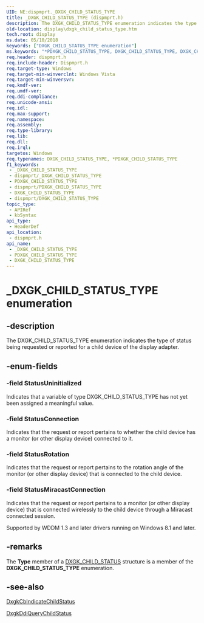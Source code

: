 ```yaml
---
UID: NE:dispmprt._DXGK_CHILD_STATUS_TYPE
title: _DXGK_CHILD_STATUS_TYPE (dispmprt.h)
description: The DXGK_CHILD_STATUS_TYPE enumeration indicates the type of status being requested or reported for a child device of the display adapter.
old-location: display\dxgk_child_status_type.htm
tech.root: display
ms.date: 05/10/2018
keywords: ["DXGK_CHILD_STATUS_TYPE enumeration"]
ms.keywords: "*PDXGK_CHILD_STATUS_TYPE, DXGK_CHILD_STATUS_TYPE, DXGK_CHILD_STATUS_TYPE enumeration [Display Devices], DmEnums_684c935e-6fd5-4743-a196-d6674b8f2e56.xml, PDXGK_CHILD_STATUS_TYPE, PDXGK_CHILD_STATUS_TYPE enumeration pointer [Display Devices], StatusConnection, StatusMiracast, StatusRotation, StatusUninitialized, _DXGK_CHILD_STATUS_TYPE, display.dxgk_child_status_type, dispmprt/DXGK_CHILD_STATUS_TYPE, dispmprt/PDXGK_CHILD_STATUS_TYPE, dispmprt/StatusConnection, dispmprt/StatusMiracast, dispmprt/StatusRotation, dispmprt/StatusUninitialized"
req.header: dispmprt.h
req.include-header: Dispmprt.h
req.target-type: Windows
req.target-min-winverclnt: Windows Vista
req.target-min-winversvr: 
req.kmdf-ver: 
req.umdf-ver: 
req.ddi-compliance: 
req.unicode-ansi: 
req.idl: 
req.max-support: 
req.namespace: 
req.assembly: 
req.type-library: 
req.lib: 
req.dll: 
req.irql: 
targetos: Windows
req.typenames: DXGK_CHILD_STATUS_TYPE, *PDXGK_CHILD_STATUS_TYPE
f1_keywords:
 - _DXGK_CHILD_STATUS_TYPE
 - dispmprt/_DXGK_CHILD_STATUS_TYPE
 - PDXGK_CHILD_STATUS_TYPE
 - dispmprt/PDXGK_CHILD_STATUS_TYPE
 - DXGK_CHILD_STATUS_TYPE
 - dispmprt/DXGK_CHILD_STATUS_TYPE
topic_type:
 - APIRef
 - kbSyntax
api_type:
 - HeaderDef
api_location:
 - dispmprt.h
api_name:
 - _DXGK_CHILD_STATUS_TYPE
 - PDXGK_CHILD_STATUS_TYPE
 - DXGK_CHILD_STATUS_TYPE
---
```


# _DXGK_CHILD_STATUS_TYPE enumeration


## -description

The DXGK_CHILD_STATUS_TYPE enumeration indicates the type of status being requested or reported for a child device of the display adapter.

## -enum-fields

### -field StatusUninitialized

Indicates that a variable of type DXGK_CHILD_STATUS_TYPE has not yet been assigned a meaningful value.

### -field StatusConnection

Indicates that the request or report pertains to whether the child device has a monitor (or other display device) connected to it.

### -field StatusRotation

Indicates that the request or report pertains to the rotation angle of the monitor (or other display device) that is connected to the child device.

### -field StatusMiracastConnection

Indicates that the request or report pertains to a monitor (or other display device) that is connected wirelessly to the child device through a Miracast connected session.

Supported by WDDM 1.3 and later drivers running on Windows 8.1 and later.

## -remarks

The <b>Type</b> member of a <a href="/windows-hardware/drivers/ddi/dispmprt/ns-dispmprt-_dxgk_child_status">DXGK_CHILD_STATUS</a> structure is a member of the <b>DXGK_CHILD_STATUS_TYPE</b> enumeration.

## -see-also

<a href="/windows-hardware/drivers/ddi/dispmprt/nc-dispmprt-dxgkcb_indicate_child_status">DxgkCbIndicateChildStatus</a>



<a href="/windows-hardware/drivers/ddi/dispmprt/nc-dispmprt-dxgkddi_query_child_status">DxgkDdiQueryChildStatus</a>

